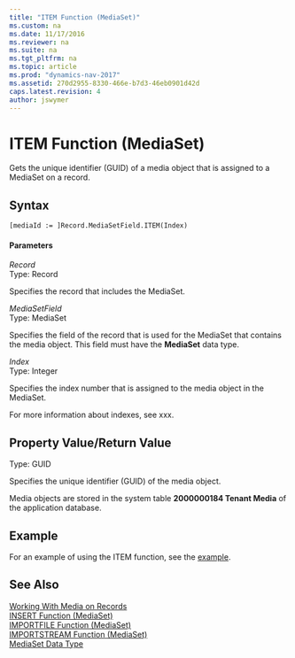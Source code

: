 ```yaml
---
title: "ITEM Function (MediaSet)"
ms.custom: na
ms.date: 11/17/2016
ms.reviewer: na
ms.suite: na
ms.tgt_pltfrm: na
ms.topic: article
ms.prod: "dynamics-nav-2017"
ms.assetid: 270d2955-8330-466e-b7d3-46eb0901d42d
caps.latest.revision: 4
author: jswymer
---
```

# ITEM Function (MediaSet)
Gets the unique identifier (GUID) of a media object that is assigned to a MediaSet on a record.

## Syntax  

```  
[mediaId := ]Record.MediaSetField.ITEM(Index)  
```  

#### Parameters  
*Record*  
Type: Record  

Specifies the record that includes the MediaSet.

*MediaSetField*  
Type: MediaSet  

Specifies the field of the record that is used for the MediaSet that contains the media object. This field must have the **MediaSet** data type.

*Index*  
Type: Integer  

Specifies the index number that is assigned to the media object in the MediaSet.

For more information about indexes, see xxx.


## Property Value/Return Value  
Type: GUID  

Specifies the unique identifier (GUID) of the media object.

Media objects are stored in the system table **2000000184 Tenant Media** of the application database.

## Example  
For an example of using the ITEM function, see the [example](INSERT-Function--MediaSet-.md#InsertMediaExample).

## See Also  
[Working With Media on Records](Working-With-Media-on-Records.md)  
[INSERT Function \(MediaSet\)](INSERT-Function--MediaSet-.md)  
[IMPORTFILE Function \(MediaSet\)](IMPORTFILE-Function--MediaSet-.md)   
[IMPORTSTREAM Function \(MediaSet\)](IMPORTSTREAM-Function--MediaSet-.md)   
[MediaSet Data Type](MediaSet-Data-Type.md)
